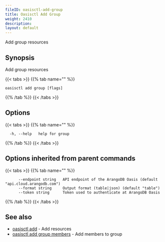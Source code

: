 ```yaml
---
fileID: oasisctl-add-group
title: Oasisctl Add Group
weight: 2410
description: 
layout: default
---
```

Add group resources

## Synopsis

Add group resources

{{< tabs >}}
{{% tab name="" %}}
```
oasisctl add group [flags]
```
{{% /tab %}}
{{< /tabs >}}

## Options

{{< tabs >}}
{{% tab name="" %}}
```
  -h, --help   help for group
```
{{% /tab %}}
{{< /tabs >}}

## Options inherited from parent commands

{{< tabs >}}
{{% tab name="" %}}
```
      --endpoint string   API endpoint of the ArangoDB Oasis (default "api.cloud.arangodb.com")
      --format string     Output format (table|json) (default "table")
      --token string      Token used to authenticate at ArangoDB Oasis
```
{{% /tab %}}
{{< /tabs >}}

## See also

* [oasisctl add]()	 - Add resources
* [oasisctl add group members](oasisctl-add-group-members)	 - Add members to group

